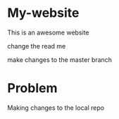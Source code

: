# My-website
This is an awesome website

change the read me

make changes to the master branch

# Problem

Making changes to the local repo
